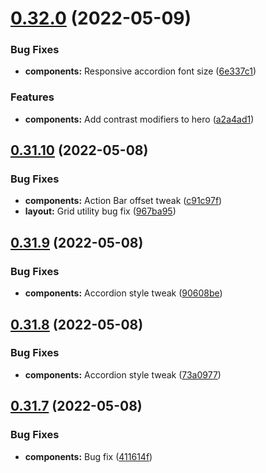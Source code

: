 # [0.32.0](https://github.com/jacecotton/tcds/compare/v0.31.10...v0.32.0) (2022-05-09)


### Bug Fixes

* **components:** Responsive accordion font size ([6e337c1](https://github.com/jacecotton/tcds/commit/6e337c132841e896f96468d240a81191a58ce652))


### Features

* **components:** Add contrast modifiers to hero ([a2a4ad1](https://github.com/jacecotton/tcds/commit/a2a4ad13421c6e03306a4fb0e99cf37f6836077d))



## [0.31.10](https://github.com/jacecotton/tcds/compare/v0.31.9...v0.31.10) (2022-05-08)


### Bug Fixes

* **components:** Action Bar offset tweak ([c91c97f](https://github.com/jacecotton/tcds/commit/c91c97fc4b717508856d19a972c939d0c8246276))
* **layout:** Grid utility bug fix ([967ba95](https://github.com/jacecotton/tcds/commit/967ba95c141724fb2d70bc73fb5df1d48beb662e))



## [0.31.9](https://github.com/jacecotton/tcds/compare/v0.31.8...v0.31.9) (2022-05-08)


### Bug Fixes

* **components:** Accordion style tweak ([90608be](https://github.com/jacecotton/tcds/commit/90608bef9c4b93c7cc7b4e695d4bcf71f7dfdd16))



## [0.31.8](https://github.com/jacecotton/tcds/compare/v0.31.7...v0.31.8) (2022-05-08)


### Bug Fixes

* **components:** Accordion style tweak ([73a0977](https://github.com/jacecotton/tcds/commit/73a0977df06f34c46ca61c9f6efdbc66ad5c2c51))



## [0.31.7](https://github.com/jacecotton/tcds/compare/v0.31.6...v0.31.7) (2022-05-08)


### Bug Fixes

* **components:** Bug fix ([411614f](https://github.com/jacecotton/tcds/commit/411614f9ff331edf9e0df5e84c73f014857d0bb3))



